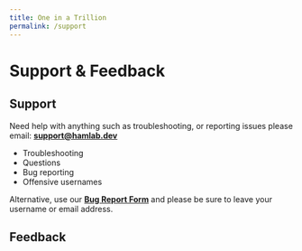 ```yaml
---
title: One in a Trillion
permalink: /support
---
```


# Support & Feedback

## Support
Need help with anything such as troubleshooting, or reporting issues please email:
**support@hamlab.dev**

- Troubleshooting
- Questions
- Bug reporting
- Offensive usernames

Alternative, use our **[Bug Report Form](https://forms.gle/cBUvpMxwzJo2MqV59])** and please be sure to leave your username or email address.


## Feedback
